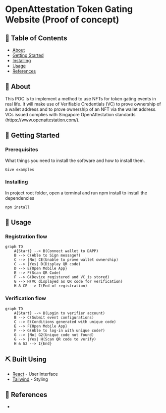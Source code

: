 ﻿# OpenAttestation Token Gating Website (Proof of concept)

## 📝 Table of Contents
- [About](#about)
- [Getting Started](#getting_started)
- [Installing](#installing)
- [Usage](#usage)
- [References](#references)

## 🧐 About

This POC is to implement a method to use NFTs for token gating events in real life. It will make use of Verifiable Credentials (VC) to prove ownership of a wallet address and to prove ownership of an NFT via the wallet address. VCs issued complies with Singapore OpenAttestation standards (https://www.openattestation.com/).

## 🏁 Getting Started
### Prerequisites
What things you need to install the software and how to install them.

```
Give examples
```

### Installing

In project root folder, open a terminal and run npm install to install the dependencies
```
npm install
```

## 🎈 Usage

### Registration flow
```mermaid
graph TD
    A{Start} --> B(Connect wallet to DAPP)
    B --> C(Able to Sign message?)
    C --> |No| CE(Unable to prove wallet ownership)
    C --> |Yes| D(Display QR code)
    D --> E{Open Mobile App}
    E --> F(Scan QR Code)
    F --> G(Device registered and VC is stored)
    G --> H(VC displayed as QR code for verification)
    H & CE --> I(End of registration)
```

### Verification flow
```mermaid
graph TD
    A{Start} --> B(Login to verifier account)
    B --> C(Submit event configurations)
    C --> E(Conditions generated with unique code)
    E --> F{Open Mobile App}
    F --> G(Able to log-in with unique code?)
    G --> |No| G2(Unique code not found)
    G --> |Yes| H(Scan QR code to verify)
    H & G2 --> I{End}
```
## ⛏️ Built Using
- [React](https://reactjs.org/) - User Interface
- [Tailwind](https://tailwindcss.com/) - Styling

## 🎉 References
- 